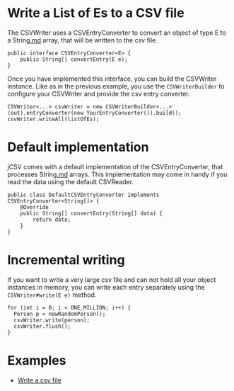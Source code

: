 # Write a List of Es to a CSV file #
The CSVWriter uses a CSVEntryConverter to convert an object of type E to a String[.md](.md) array, that will be written to the csv file.
```
public interface CSVEntryConverter<E> {
	public String[] convertEntry(E e);
}
```

Once you have implemented this interface, you can build the CSVWriter instance. Like as in the previous example, you use the `CSVWriterBuilder` to configure your CSVWriter and provide the csv entry converter.
```
CSVWriter<...> csvWriter = new CSVWriterBuilder<...>(out).entryConverter(new YourEntryConverter()).build();
csvWriter.writeAll(listOfEs);
```

# Default implementation #
jCSV comes with a default implementation of the CSVEntryConverter, that processes String[.md](.md) arrays. This implementation may come in handy if you read the data using the default CSVReader.
```
public class DefaultCSVEntryConverter implements CSVEntryConverter<String[]> {
	@Override
	public String[] convertEntry(String[] data) {
		return data;
	}
}
```


# Incremental writing #
If you want to write a very large csv file and can not hold all your object instances in memory, you can write each entry separately using the `CSVWriter#write(E e)` method.
```
for (int i = 0; i < ONE_MILLION; i++) {
  Person p = newRandomPerson();
  csvWriter.write(person);
  csvWriter.flush();
}
```

# Examples #
  * [Write a csv file](CSVWriterExample.md)